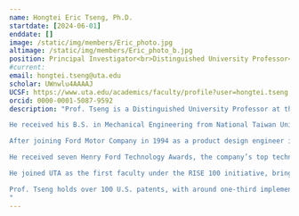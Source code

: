 ```yaml
---
name: Hongtei Eric Tseng, Ph.D.
startdate: [2024-06-01]
enddate: []
image: /static/img/members/Eric_photo.jpg
altimage: /static/img/members/Eric_photo_b.jpg
position: Principal Investigator<br>Distinguished University Professor<br>Director of ETAIC
#current:
email: hongtei.tseng@uta.edu
scholar: UWnwlu4AAAAJ
UCSF: https://www.uta.edu/academics/faculty/profile?user=hongtei.tseng
orcid: 0000-0001-5087-9592
description: "Prof. Tseng is a Distinguished University Professor at the University of Texas at Arlington, and established the [ETAIC (Embodied Technology for Autonomy, Intelligence, and Control) Research Lab](https://etaic.github.io/). He is a member of the U.S. National Academy of Engineering (NAE), recognized for his contributions to intelligent vehicle control and automotive systems integration.<br>

He received his B.S. in Mechanical Engineering from National Taiwan University in 1986, and his M.S. and Ph.D. from the University of California, Berkeley in 1991 and 1994, respectively.<br>

After joining Ford Motor Company in 1994 as a product design engineer in chassis engineering, he transitioned in 1998 to Ford Research and Advanced Engineering, where he focused on vehicle system control. Over his 28-year career at Ford, he led the development of key technologies that were deployed across production vehicles. These include vehicle state estimation for roll stability control, fast skip-downshift logic for F-150’s 10-speed transmission, lateral control algorithms for BlueCruise lane centering, and trailer angle estimation for Pro Trailer Backup Assist. From 2017 to 2022, he served as Senior Technical Leader of Controls and Automated Systems, one of Ford’s highest technical positions.<br>

He received seven Henry Ford Technology Awards, the company’s top technical honor, for innovations ranging from traction control to driveline torque management and trailer assist systems. In 2013, he was awarded the Control Engineering Practice Award by the American Automatic Control Council for impactful real-world control applications.<br>

He joined UTA as the first faculty under the RISE 100 initiative, bringing decades of industrial expertise to academia and continuing his research at the intersection of control theory, robotics, and transportation systems.<br>

Prof. Tseng holds over 100 U.S. patents, with around one-third implemented in production vehicles, and has published more than 150 technical papers, including several book chapters. His work has significantly advanced vehicle safety, automation, and intelligent mobility technologies.
"
---
```

